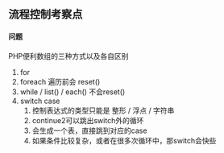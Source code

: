 ## 流程控制考察点

#### 问题

PHP便利数组的三种方式以及各自区别

1. for
2. foreach 遍历前会 reset()
3. while / list() / each() 不会reset()
4. switch case 
   1. 控制表达式的类型只能是 整形 / 浮点 / 字符串
   2. continue2可以跳出switch外的循环
   3. 会生成一个表，直接跳到对应的case
   4. 如果条件比较复杂，或者在很多次循环中，那switch会快些